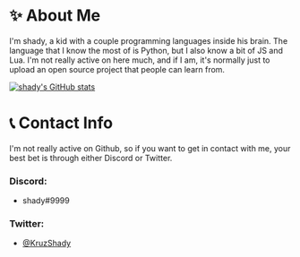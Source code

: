 # ✨ About Me

I'm shady, a kid with a couple programming languages inside his brain. The language that I know the most of is Python, but I also know a bit of JS and Lua. I'm not really active on here much, and if I am, it's normally just to upload an open source project that people can learn from.


[![shady's GitHub stats](https://github-readme-stats.vercel.app/api?username=kruzshady&count_private=true&show_icons=true&theme=radical)](https://github.com/anuraghazra/github-readme-stats)

# 📞 Contact Info

I'm not really active on Github, so if you want to get in contact with me, your best bet is through either Discord or Twitter.

### Discord:
- shady#9999

### Twitter:
- [@KruzShady](https://twitter.com/kruzshady)
